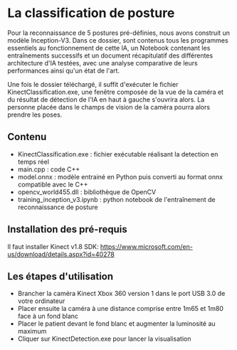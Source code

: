# La classification de posture
Pour la reconnaissance de 5 postures pré-définies, nous avons construit un modèle Inception-V3. Dans ce dossier, sont contenus tous les programmes essentiels au fonctionnement de cette IA, un Notebook contenant les entraînements successifs et un document récapitulatif des différentes architecture d'IA testées, avec une analyse comparative de leurs performances ainsi qu'un état de l'art.

Une fois le dossier téléchargé, il suffit d'exécuter le fichier KinectClassification.exe, une fenêtre composée de la vue de la caméra et du résultat de détection de l'IA en haut à gauche s'ouvrira alors. La personne placée dans le champs de vision de la caméra pourra alors prendre les poses. 

## Contenu
- KinectClassification.exe : fichier exécutable réalisant la detection en temps réel
- main.cpp : code C++
- model.onnx : modèle entrainé en Python puis converti au format onnx compatible avec le C++
- opencv_world455.dll : bibliothèque de OpenCV
- training_inception_v3.ipynb : python notebook de l'entraînement de reconnaissance de posture

## Installation des pré-requis
Il faut installer Kinect v1.8 SDK: https://www.microsoft.com/en-us/download/details.aspx?id=40278

## Les étapes d'utilisation
- Brancher la caméra Kinect Xbox 360 version 1 dans le port USB 3.0 de votre ordinateur
- Placer ensuite la caméra à une distance comprise entre 1m65 et 1m80 face à un fond blanc
- Placer le patient devant le fond blanc et augmenter la luminosité au maximum
- Cliquer sur KinectDetection.exe pour lancer la visualisation
